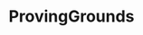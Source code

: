 ---
title: "ProvingGrounds"
image: "nahel-abdul-hadi-flha0KwRrRc-unsplash.jpg"
description: "Write ups on machine's from Offensive Security Proving Grounds (PG) which is a modern network for practicing penetration testing skills on exploitable, real-world vectors. ."
---